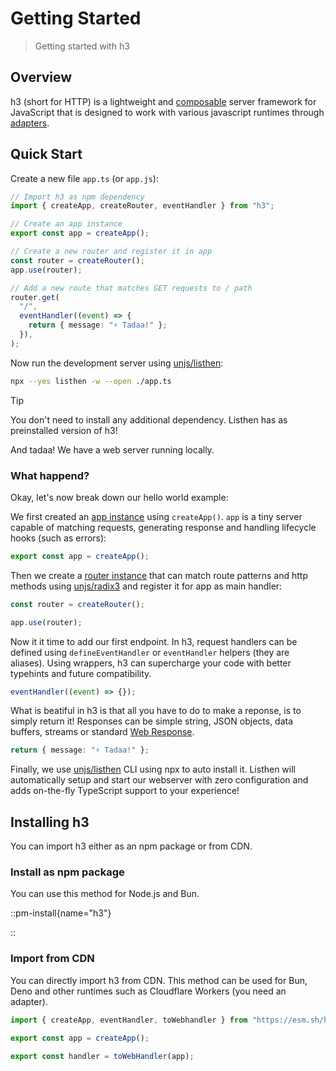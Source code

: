 # Getting Started

> Getting started with h3

## Overview

h3 (short for HTTP) is a lightweight and [composable](/utils) server framework for JavaScript that is designed to
work with various javascript runtimes through [adapters](/adapters).

## Quick Start

Create a new file `app.ts` (or `app.js`):

```ts [app.ts]
// Import h3 as npm dependency
import { createApp, createRouter, eventHandler } from "h3";

// Create an app instance
export const app = createApp();

// Create a new router and register it in app
const router = createRouter();
app.use(router);

// Add a new route that matches GET requests to / path
router.get(
  "/",
  eventHandler((event) => {
    return { message: "⚡️ Tadaa!" };
  }),
);
```

Now run the development server using [unjs/listhen](https://listhen.unjs.io):

```sh
npx --yes listhen -w --open ./app.ts
```

> [!TIP]
> You don't need to install any additional dependency. Listhen has as preinstalled version of h3!

And tadaa! We have a web server running locally.

### What happend?

Okay, let's now break down our hello world example:

We first created an [app instance](/guide/app) using `createApp()`. `app` is a tiny server capable of matching requests, generating response and handling lifecycle hooks (such as errors):

```ts
export const app = createApp();
```

Then we create a [router instance](/guide/router) that can match route patterns and http methods using [unjs/radix3](https://radix3.unjs.io) and register it for app as main handler:

```ts
const router = createRouter();

app.use(router);
```

Now it it time to add our first endpoint. In h3, request handlers can be defined using `defineEventHandler` or `eventHandler` helpers (they are aliases). Using wrappers, h3 can supercharge your code with better typehints and future compatibility.

```ts
eventHandler((event) => {});
```

What is beatiful in h3 is that all you have to do to make a reponse, is to simply return it! Responses can be simple string, JSON objects, data buffers, streams or standard [Web Response](https://developer.mozilla.org/en-US/docs/Web/API/Response/Response).

```ts
return { message: "⚡️ Tadaa!" };
```

Finally, we use [unjs/listhen](https://listhen.unjs.io) CLI using npx to auto install it. Listhen will automatically setup and start our webserver with zero configuration and adds on-the-fly TypeScript support to your experience!

## Installing h3

You can import h3 either as an npm package or from CDN.

### Install as npm package

You can use this method for Node.js and Bun.

::pm-install{name="h3"}

::

### Import from CDN

You can directly import h3 from CDN. This method can be used for Bun, Deno and other runtimes such as Cloudflare Workers (you need an adapter).

```js
import { createApp, eventHandler, toWebhandler } from "https://esm.sh/h3";

export const app = createApp();

export const handler = toWebHandler(app);
```
